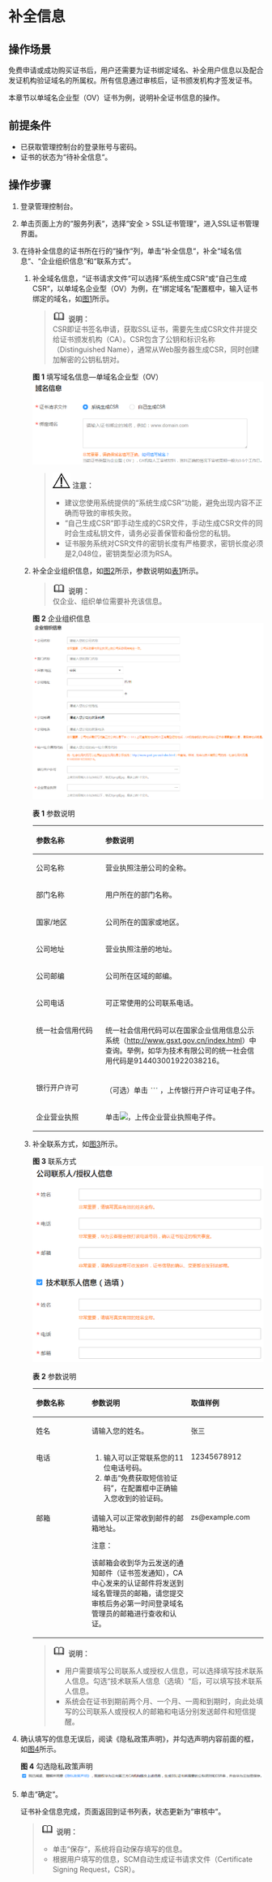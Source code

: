 # 补全信息<a name="ZH-CN_TOPIC_0110866215"></a>

## 操作场景<a name="section1486457154543"></a>

免费申请或成功购买证书后，用户还需要为证书绑定域名、补全用户信息以及配合发证机构验证域名的所属权。所有信息通过审核后，证书颁发机构才签发证书。

本章节以单域名企业型（OV）证书为例，说明补全证书信息的操作。

## 前提条件<a name="section44577682154546"></a>

-   已获取管理控制台的登录账号与密码。
-   证书的状态为“待补全信息“。

## 操作步骤<a name="section11319557154550"></a>

1.  登录管理控制台。
2.  单击页面上方的“服务列表“，选择“安全  \>  SSL证书管理“，进入SSL证书管理界面。
3.  在待补全信息的证书所在行的“操作“列，单击“补全信息“，补全“域名信息“、“企业组织信息“和“联系方式“。
    1.  补全域名信息，“证书请求文件“可以选择“系统生成CSR“或“自己生成CSR“，以单域名企业型（OV）为例，在“绑定域名“配置框中，输入证书绑定的域名，如[图1](#fig212112271419)所示。

        >![](public_sys-resources/icon-note.gif) **说明：**   
        >CSR即证书签名申请，获取SSL证书，需要先生成CSR文件并提交给证书颁发机构（CA）。CSR包含了公钥和标识名称（Distinguished Name），通常从Web服务器生成CSR，同时创建加解密的公钥私钥对。  

        **图 1**  填写域名信息—单域名企业型（OV）<a name="fig212112271419"></a>  
        ![](figures/填写域名信息-单域名企业型（OV）.png "填写域名信息-单域名企业型（OV）")

        >![](public_sys-resources/icon-notice.gif) **注意：**   
        >-   建议您使用系统提供的“系统生成CSR“功能，避免出现内容不正确而导致的审核失败。  
        >-   “自己生成CSR“即手动生成的CSR文件，手动生成CSR文件的同时会生成私钥文件，请务必妥善保管和备份您的私钥。  
        >-   证书服务系统对CSR文件的密钥长度有严格要求，密钥长度必须是2,048位，密钥类型必须为RSA。  


    1.  补全企业组织信息，如[图2](#fig1517919331585)所示，参数说明如[表1](#table1283352018128)所示。

        >![](public_sys-resources/icon-note.gif) **说明：**   
        >仅企业、组织单位需要补充该信息。  

        **图 2**  企业组织信息<a name="fig1517919331585"></a>  
        ![](figures/企业组织信息.png "企业组织信息")

        **表 1**  参数说明

        <a name="table1283352018128"></a>
        <table><thead align="left"><tr id="row6834172011120"><th class="cellrowborder" valign="top" width="30%" id="mcps1.2.3.1.1"><p id="p138341820191214"><a name="p138341820191214"></a><a name="p138341820191214"></a>参数名称</p>
        </th>
        <th class="cellrowborder" valign="top" width="70%" id="mcps1.2.3.1.2"><p id="p7834102041216"><a name="p7834102041216"></a><a name="p7834102041216"></a>参数说明</p>
        </th>
        </tr>
        </thead>
        <tbody><tr id="row14834162071216"><td class="cellrowborder" valign="top" width="30%" headers="mcps1.2.3.1.1 "><p id="p5834142021213"><a name="p5834142021213"></a><a name="p5834142021213"></a>公司名称</p>
        </td>
        <td class="cellrowborder" valign="top" width="70%" headers="mcps1.2.3.1.2 "><p id="p283419203122"><a name="p283419203122"></a><a name="p283419203122"></a>营业执照注册公司的全称。</p>
        </td>
        </tr>
        <tr id="row20359195410554"><td class="cellrowborder" valign="top" width="30%" headers="mcps1.2.3.1.1 "><p id="p1835945465519"><a name="p1835945465519"></a><a name="p1835945465519"></a>部门名称</p>
        </td>
        <td class="cellrowborder" valign="top" width="70%" headers="mcps1.2.3.1.2 "><p id="p113591554195513"><a name="p113591554195513"></a><a name="p113591554195513"></a>用户所在的部门名称。</p>
        </td>
        </tr>
        <tr id="row1082712855611"><td class="cellrowborder" valign="top" width="30%" headers="mcps1.2.3.1.1 "><p id="p1582728105617"><a name="p1582728105617"></a><a name="p1582728105617"></a>国家/地区</p>
        </td>
        <td class="cellrowborder" valign="top" width="70%" headers="mcps1.2.3.1.2 "><p id="p138271283566"><a name="p138271283566"></a><a name="p138271283566"></a>公司所在的国家或地区。</p>
        </td>
        </tr>
        <tr id="row883482020125"><td class="cellrowborder" valign="top" width="30%" headers="mcps1.2.3.1.1 "><p id="p4834102013129"><a name="p4834102013129"></a><a name="p4834102013129"></a>公司地址</p>
        </td>
        <td class="cellrowborder" valign="top" width="70%" headers="mcps1.2.3.1.2 "><p id="p28348203129"><a name="p28348203129"></a><a name="p28348203129"></a>营业执照注册的地址。</p>
        </td>
        </tr>
        <tr id="row1098854545515"><td class="cellrowborder" valign="top" width="30%" headers="mcps1.2.3.1.1 "><p id="p4989745125514"><a name="p4989745125514"></a><a name="p4989745125514"></a>公司邮编</p>
        </td>
        <td class="cellrowborder" valign="top" width="70%" headers="mcps1.2.3.1.2 "><p id="p1298904515553"><a name="p1298904515553"></a><a name="p1298904515553"></a>公司所在区域的邮编。</p>
        </td>
        </tr>
        <tr id="row4834172031220"><td class="cellrowborder" valign="top" width="30%" headers="mcps1.2.3.1.1 "><p id="p11834920181219"><a name="p11834920181219"></a><a name="p11834920181219"></a>公司电话</p>
        </td>
        <td class="cellrowborder" valign="top" width="70%" headers="mcps1.2.3.1.2 "><p id="p19834122041211"><a name="p19834122041211"></a><a name="p19834122041211"></a>可正常使用的公司联系电话。</p>
        </td>
        </tr>
        <tr id="row16834102071211"><td class="cellrowborder" valign="top" width="30%" headers="mcps1.2.3.1.1 "><p id="p743812915574"><a name="p743812915574"></a><a name="p743812915574"></a>统一社会信用代码</p>
        </td>
        <td class="cellrowborder" valign="top" width="70%" headers="mcps1.2.3.1.2 "><p id="p1583415201124"><a name="p1583415201124"></a><a name="p1583415201124"></a>统一社会信用代码可以在国家企业信用信息公示系统（<a href="http://www.gsxt.gov.cn/index.html">http</a><a href="http://www.gsxt.gov.cn/index.html">://</a><a href="http://www.gsxt.gov.cn/index.html">www.gsxt.gov.cn/index.html</a>）中查询。举例，如华为技术有限公司的统一社会信用代码是914403001922038216。</p>
        </td>
        </tr>
        <tr id="row1834420121214"><td class="cellrowborder" valign="top" width="30%" headers="mcps1.2.3.1.1 "><p id="p783462020125"><a name="p783462020125"></a><a name="p783462020125"></a>银行开户许可</p>
        </td>
        <td class="cellrowborder" valign="top" width="70%" headers="mcps1.2.3.1.2 "><p id="p0834182017122"><a name="p0834182017122"></a><a name="p0834182017122"></a>（可选）单击<a name="image363024416129"></a><a name="image363024416129"></a><span><img id="image363024416129" src="figures/浏览.png"></span>，上传银行开户许可证电子件。</p>
        </td>
        </tr>
        <tr id="row13437156131417"><td class="cellrowborder" valign="top" width="30%" headers="mcps1.2.3.1.1 "><p id="p164382562149"><a name="p164382562149"></a><a name="p164382562149"></a>企业营业执照</p>
        </td>
        <td class="cellrowborder" valign="top" width="70%" headers="mcps1.2.3.1.2 "><p id="p19503173913220"><a name="p19503173913220"></a><a name="p19503173913220"></a>单击<a name="image2081435119217"></a><a name="image2081435119217"></a><span><img id="image2081435119217" src="figures/browse.png"></span>，上传企业营业执照电子件。</p>
        </td>
        </tr>
        </tbody>
        </table>

    2.  补全联系方式，如[图3](#fig974115386374)所示。

        **图 3**  联系方式<a name="fig974115386374"></a>  
        ![](figures/联系方式.png "联系方式")

        **表 2**  参数说明

        <a name="table49813213398"></a>
        <table><thead align="left"><tr id="row6981152116396"><th class="cellrowborder" valign="top" width="24%" id="mcps1.2.4.1.1"><p id="p20981112113398"><a name="p20981112113398"></a><a name="p20981112113398"></a>参数名称</p>
        </th>
        <th class="cellrowborder" valign="top" width="43%" id="mcps1.2.4.1.2"><p id="p198162163919"><a name="p198162163919"></a><a name="p198162163919"></a>参数说明</p>
        </th>
        <th class="cellrowborder" valign="top" width="33%" id="mcps1.2.4.1.3"><p id="p29101833184110"><a name="p29101833184110"></a><a name="p29101833184110"></a>取值样例</p>
        </th>
        </tr>
        </thead>
        <tbody><tr id="row498122120394"><td class="cellrowborder" valign="top" width="24%" headers="mcps1.2.4.1.1 "><p id="p14981182118398"><a name="p14981182118398"></a><a name="p14981182118398"></a>姓名</p>
        </td>
        <td class="cellrowborder" valign="top" width="43%" headers="mcps1.2.4.1.2 "><p id="p11981132153912"><a name="p11981132153912"></a><a name="p11981132153912"></a>请输入您的姓名。</p>
        </td>
        <td class="cellrowborder" valign="top" width="33%" headers="mcps1.2.4.1.3 "><p id="p1391033394110"><a name="p1391033394110"></a><a name="p1391033394110"></a>张三</p>
        </td>
        </tr>
        <tr id="row398115215398"><td class="cellrowborder" valign="top" width="24%" headers="mcps1.2.4.1.1 "><p id="p159818215393"><a name="p159818215393"></a><a name="p159818215393"></a>电话</p>
        </td>
        <td class="cellrowborder" valign="top" width="43%" headers="mcps1.2.4.1.2 "><a name="ol588015194310"></a><a name="ol588015194310"></a><ol id="ol588015194310"><li>输入可以正常联系您的11位电话号码。</li><li>单击<span class="uicontrol" id="uicontrol478084014434"><a name="uicontrol478084014434"></a><a name="uicontrol478084014434"></a>“免费获取短信验证码”</span>，在配置框中正确输入您收到的验证码。</li></ol>
        </td>
        <td class="cellrowborder" valign="top" width="33%" headers="mcps1.2.4.1.3 "><p id="p10910153354120"><a name="p10910153354120"></a><a name="p10910153354120"></a>12345678912</p>
        </td>
        </tr>
        <tr id="row298162112394"><td class="cellrowborder" valign="top" width="24%" headers="mcps1.2.4.1.1 "><p id="p149811821103915"><a name="p149811821103915"></a><a name="p149811821103915"></a>邮箱</p>
        </td>
        <td class="cellrowborder" valign="top" width="43%" headers="mcps1.2.4.1.2 "><p id="p59811021103915"><a name="p59811021103915"></a><a name="p59811021103915"></a>请输入可以正常收到邮件的邮箱地址。</p>
        <div class="notice" id="note14440438145312"><a name="note14440438145312"></a><a name="note14440438145312"></a><span class="noticetitle"> 注意： </span><div class="noticebody"><p id="p19440183835315"><a name="p19440183835315"></a><a name="p19440183835315"></a>该邮箱会收到华为云发送的通知邮件（证书签发通知），CA中心发来的认证邮件将发送到域名管理员的邮箱，请您提交审核后务必第一时间登录域名管理员的邮箱进行查收和认证。</p>
        </div></div>
        </td>
        <td class="cellrowborder" valign="top" width="33%" headers="mcps1.2.4.1.3 "><p id="p1591093316414"><a name="p1591093316414"></a><a name="p1591093316414"></a>zs@example.com</p>
        </td>
        </tr>
        </tbody>
        </table>

        >![](public_sys-resources/icon-note.gif) **说明：**   
        >-   用户需要填写公司联系人或授权人信息，可以选择填写技术联系人信息。勾选“技术联系人信息（选填）“后，可以填写技术联系人信息。  
        >-   系统会在证书到期前两个月、一个月、一周和到期时，向此处填写的公司联系人或授权人的邮箱和电话分别发送邮件和短信提醒。  


4.  确认填写的信息无误后，阅读《隐私政策声明》，并勾选声明内容前面的框，如[图4](#fig73848507184)所示。

    **图 4**  勾选隐私政策声明<a name="fig73848507184"></a>  
    ![](figures/勾选隐私政策声明.png "勾选隐私政策声明")

5.  单击“确定“。

    证书补全信息完成，页面返回到证书列表，状态更新为“审核中“。

    >![](public_sys-resources/icon-note.gif) **说明：**   
    >-   单击“保存“，系统将自动保存填写的信息。  
    >-   根据用户填写的信息，SCM自动生成证书请求文件（Certificate Signing Request，CSR）。  


